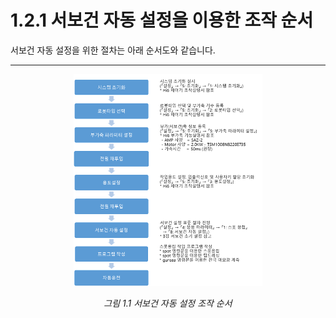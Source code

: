 # 1.2.1 서보건 자동 설정을 이용한 조작 순서

서보건 자동 설정을 위한 절차는 아래 순서도와 같습니다.

---

<p align="center">
 <img src="../../.gitbook/assets/image (78).png" width="60%"></img>
 <em><p align="center">그림 1.1 서보건 자동 설정 조작 순서</p></em>
</p>